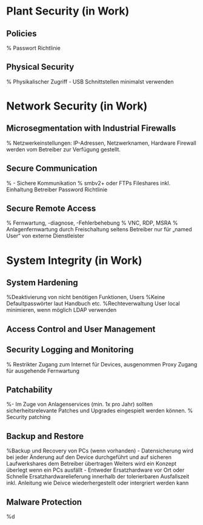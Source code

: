 # Plant Security (in Work)
## Policies
% Passwort Richtlinie

## Physical Security
% Physikalischer Zugriff - USB Schnittstellen minimalst verwenden

# Network Security (in Work)

##  Microsegmentation with Industrial Firewalls 
% Netzwerkeinstellungen: IP-Adressen, Netzwerknamen, Hardware Firewall werden vom Betreiber zur Verfügung gestellt.

## Secure Communication
% - Sichere Kommunikation
% smbv2+ oder FTPs Fileshares inkl. Einhaltung Betreiber Password Richtlinie

## Secure Remote Access 
% Fernwartung, -diagnose, -Fehlerbehebung
% VNC, RDP, MSRA
% Anlagenfernwartung durch Freischaltung seitens Betreiber nur für „named User“ von externe Dienstleister

# System Integrity (in Work)

## System Hardening
%Deaktivierung von nicht benötigen Funktionen, Users
%Keine Defaultpasswörter laut Handbuch etc.
%Rechteverwaltung User local minimieren, wenn möglich LDAP verwenden

## Access Control and User Management

## Security Logging and Monitoring

% Restrikter Zugang zum Internet für Devices, ausgenommen Proxy Zugang für ausgehende Fernwartung

## Patchability
%- Im Zuge von Anlagenservices (min. 1x pro Jahr) sollten sicherheitsrelevante Patches und Upgrades eingespielt werden können.
% Security patching

## Backup and Restore
%Backup und  Recovery von PCs (wenn vorhanden) - Datensicherung wird bei jeder Änderung auf den Device durchgeführt und auf sicheren Laufwerkshares dem Betreiber übertragen Weiters wird ein Konzept überlegt wenn ein PCs ausfällt -  Entweder Ersatzhardware vor Ort oder Schnelle Ersatzhardwarelieferung innerhalb der tolerierbaren Ausfallszeit inkl. Anleitung wie Deivce wiederhergestellt oder intergriert werden kann

## Malware Protection
%d